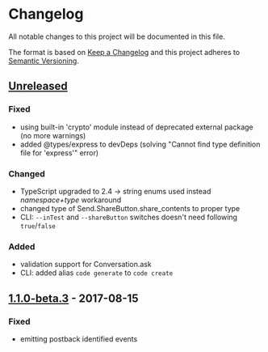 # Changelog
All notable changes to this project will be documented in this file.

The format is based on [Keep a Changelog](http://keepachangelog.com/en/1.0.0/)
and this project adheres to [Semantic Versioning](http://semver.org/spec/v2.0.0.html).

## [Unreleased]
### Fixed
- using built-in 'crypto' module instead of deprecated external package (no more warnings)
- added @types/express to devDeps (solving "Cannot find type definition file for 'express'" error)

### Changed
- TypeScript upgraded to 2.4 -> string enums used instead *namespace+type* workaround
- changed type of Send.ShareButton.share_contents to proper type
- CLI: `--inTest` and `--shareButton` switches doesn't need following `true`/`false`

### Added
- validation support for Conversation.ask
- CLI: added alias `code generate` to `code create`

## [1.1.0-beta.3] - 2017-08-15
### Fixed
- emitting postback identified events

[Unreleased]: https://github.com/aiteq/messenger-bot/compare/v1.1.0-beta.4...HEAD
[1.1.0-beta.4]: https://github.com/aiteq/messenger-bot/compare/v1.1.0-beta.3...v1.1.0-beta.4
[1.1.0-beta.3]: https://github.com/aiteq/messenger-bot/compare/v1.1.0-beta.2...v1.1.0-beta.3


